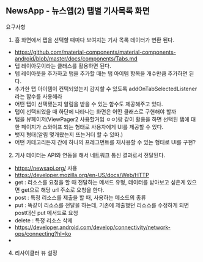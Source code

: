 NewsApp - 뉴스앱(2) 탭별 기사목록 화면
-

요구사항
1. 홈 화면에서 탭을 선택할 때마다 보여지는 기사 목록 데이터가 변환 된다.
- https://github.com/material-components/material-components-android/blob/master/docs/components/Tabs.md
- 텝 레이아웃이라는 클래스를 활용하면 된다.
- 텝 레이아웃을 추가하고 탭을 추가할 때는 탭 아이템 항목을 개수만큼 추가하면 된다.
- 추가한 탭 아이템이 컨택되었는지 감지할 수 있도록 addOnTabSelectedListener라는 함수를 사용해라
- 어떤 탭이 선택됐는지 알림을 받을 수 있는 함수도 제공해주고 있다.
- 탭이 선택되었을 때 하단에 나타나는 화면은 어떤 클래스로 구현해야 할까
- 탭을 뷰페이저(ViewPager2 사용할거임 ㅇㅇ)랑 같이 활용을 하면 선택된 탭에 대한 페이지가 스와이프 되는 형태로 사용자에게 UI를 제공할 수 있다.
- 뱃지 형태(알림 몇개왔는지 뜨는거더 할 수 있따.)
- 어떤 카테고리든지 간에 하나의 프레그먼트를 재사용할 수 있는 형태로 UI를 구현?

2. 기사 데이터는 API와 연동을 해서 네트워크 통신 결과로서 전달된다.
- https://newsapi.org/ 사용
- https://developer.mozilla.org/en-US/docs/Web/HTTP
- get : 리소스를 요청을 할 때 전달하는 메서드 유형, 데이터를 받아보고 싶은게 있으면 get으로 해당 url 주소로 요청을 한다.
- post : 특정 리소스를 제출을 할 때, 사용하는 메소드의 종류
- put : 똑같이 리소스를 전달을 하는데, 기존에 제출했던 리소스를 수정하게 되면 post대신 put 메서드로 요청
- delete : 특정 리소스 삭제
- https://developer.android.com/develop/connectivity/network-ops/connecting?hl=ko
- 
  
4. 리사이클러 뷰 설정
